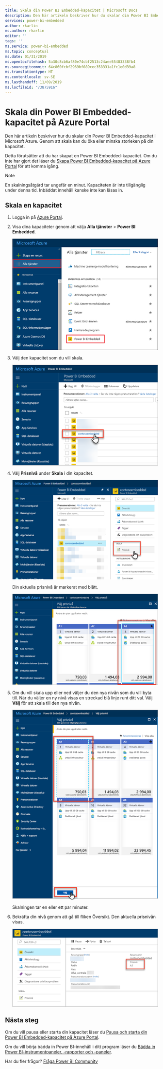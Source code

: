 ```yaml
---
title: Skala din Power BI Embedded-kapacitet | Microsoft Docs
description: Den här artikeln beskriver hur du skalar din Power BI Embedded-kapacitet i Microsoft Azure.
services: power-bi-embedded
author: rkarlin
ms.author: rkarlin
editor: ''
tags: ''
ms.service: power-bi-embedded
ms.topic: conceptual
ms.date: 01/31/2019
ms.openlocfilehash: 5a30c8cb6af80e74cbf2513c24aee55483338fb4
ms.sourcegitcommit: 64c860fcbf2969bf089cec358331a1fc1e0d39a8
ms.translationtype: HT
ms.contentlocale: sv-SE
ms.lasthandoff: 11/09/2019
ms.locfileid: "73875916"
---
```

# <a name="scale-your-power-bi-embedded-capacity-in-the-azure-portal"></a>Skala din Power BI Embedded-kapacitet på Azure Portal

Den här artikeln beskriver hur du skalar din Power BI Embedded-kapacitet i Microsoft Azure. Genom att skala kan du öka eller minska storleken på din kapacitet.

Detta förutsätter att du har skapat en Power BI Embedded-kapacitet. Om du inte har gjort det läser du [Skapa Power BI Embedded-kapacitet på Azure Portal](azure-pbie-create-capacity.md) för att komma igång.

> [!NOTE]
> En skalningsåtgärd tar ungefär en minut. Kapaciteten är inte tillgänglig under denna tid. Inbäddat innehåll kanske inte kan läsas in.

## <a name="scale-a-capacity"></a>Skala en kapacitet

1. Logga in på [Azure Portal](https://portal.azure.com/).

2. Visa dina kapaciteter genom att välja **Alla tjänster** > **Power BI Embedded**.

    ![Alla tjänster på Azure Portal](media/azure-pbie-scale-capacity/azure-portal-more-services.png)

3. Välj den kapacitet som du vill skala.

    ![Lista över Power BI Embedded-kapaciteter på Azure Portal](media/azure-pbie-scale-capacity/azure-portal-capacity-list.png)

4. Välj **Prisnivå** under **Skala** i din kapacitet.

    ![Alternativet Prisnivå under Skala](media/azure-pbie-scale-capacity/azure-portal-scale-pricing-tier.png)

    Din aktuella prisnivå är markerat med blått.

    ![Aktuell prisnivå i blått](media/azure-pbie-scale-capacity/azure-portal-current-tier.png)

5. Om du vill skala upp eller ned väljer du den nya nivån som du vill byta till. När du väljer en ny nivå visas en streckad blå linje runt ditt val. Välj **Välj** för att skala till den nya nivån.

    ![Välj ny nivå](media/azure-pbie-scale-capacity/azure-portal-select-new-tier.png)

    Skalningen tar en eller ett par minuter.

6. Bekräfta din nivå genom att gå till fliken Översikt. Den aktuella prisnivån visas.

    ![Bekräfta aktuell nivå](media/azure-pbie-scale-capacity/azure-portal-confirm-tier.png)

## <a name="next-steps"></a>Nästa steg

Om du vill pausa eller starta din kapacitet läser du [Pausa och starta din Power BI Embedded-kapacitet på Azure Portal](azure-pbie-pause-start.md).

Om du vill börja bädda in Power BI-innehåll i ditt program läser du [Bädda in Power BI-instrumentpaneler, -rapporter och -paneler](https://powerbi.microsoft.com/documentation/powerbi-developer-embedding-content/).

Har du fler frågor? [Fråga Power BI Community](https://community.powerbi.com/)
